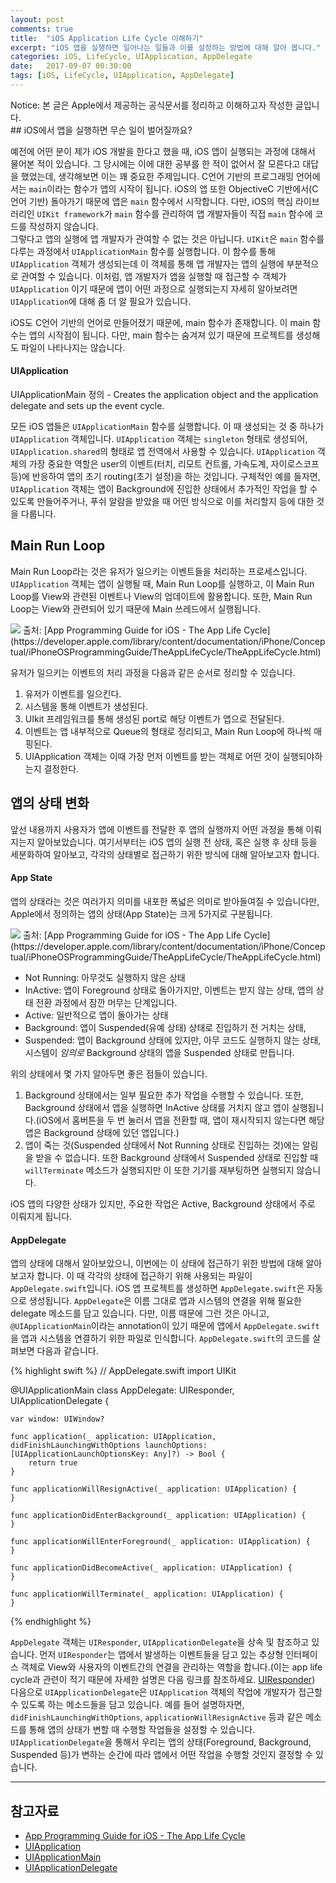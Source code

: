```yaml
---
layout: post
comments: true
title:  "iOS Application Life Cycle 이해하기"
excerpt: "iOS 앱을 실행하면 일어나는 일들과 이를 설정하는 방법에 대해 알아 봅니다."
categories: iOS, LifeCycle, UIApplication, AppDelegate
date:   2017-09-07 00:30:00
tags: [iOS, LifeCycle, UIApplication, AppDelegate]
---
```



<div class="message">
  Notice: 본 글은 Apple에서 제공하는 공식문서를 정리하고 이해하고자 작성한 글입니다.
</div>
## iOS에서 앱을 실행하면 무슨 일이 벌어질까요?

예전에 어떤 분이 제가 iOS 개발을 한다고 했을 때, iOS 앱이 실행되는 과정에 대해서 물어본 적이 있습니다. 그 당시에는 이에 대한 공부를 한 적이 없어서 잘 모른다고 대답을 했었는데, 생각해보면 이는 꽤 중요한 주제입니다.
C언어 기반의 프로그래밍 언어에서는 `main`이라는 함수가 앱의 시작이 됩니다. iOS의 앱 또한 ObjectiveC 기반에서(C언어 기반) 돌아가기 때문에 앱은 `main` 함수에서 시작합니다. 다만, iOS의 핵심 라이브러리인 `UIKit framework`가 `main` 함수를 관리하여 앱 개발자들이 직접 `main` 함수에 코드를 작성하지 않습니다.  
그렇다고 앱의 실행에 앱 개발자가 관여할 수 없는 것은 아닙니다.  `UIKit`은  `main` 함수를 다루는 과정에서 `UIApplicationMain` 함수를 실행합니다. 이 함수를 통해 `UIApplication` 객체가 생성되는데 이 객체를 통해 앱 개발자는 앱의 실행에 부분적으로 관여할 수 있습니다. 이처럼, 앱 개발자가 앱을 실행할 때 접근할 수 객체가  `UIApplication` 이기 때문에 앱이 어떤 과정으로 실행되는지 자세히 알아보려면 `UIApplication`에 대해 좀 더 알 필요가 있습니다.

<div class="message">
  iOS도 C언어 기반의 언어로 만들어졌기 때문에, main 함수가 존재합니다. 이 main 함수는 앱의 시작점이 됩니다. 다만, main 함수는 숨겨져 있기 때문에 프로젝트를 생성해도 파일이 나타나지는 않습니다.
</div>

#### UIApplication

<div class="message">
UIApplicationMain 정의 - Creates the application object and the application delegate and sets up the event cycle.
</div>

모든 iOS 앱들은 `UIApplicationMain` 함수를 실행합니다. 이 때 생성되는 것 중 하나가 `UIApplication`  객체입니다.  `UIApplication`  객체는 `singleton` 형태로 생성되어, `UIApplication.shared`의 형태로 앱 전역에서 사용할 수 있습니다.
`UIApplication` 객체의 가장 중요한 역할은 user의 이벤트(터치, 리모트 컨트롤, 가속도계, 자이로스코프 등)에 반응하여 앱의 초기 routing(초기 설정)을 하는 것입니다. 구체적인 예를 들자면, `UIApplication` 객체는 앱이 Background에 진입한 상태에서 추가적인 작업을 할 수 있도록 만들어주거나, 푸쉬 알람을 받았을 때 어떤 방식으로 이를 처리할지 등에 대한 것을 다룹니다.

## Main Run Loop
Main Run Loop라는 것은 유저가 일으키는 이벤트들을 처리하는 프로세스입니다. `UIApplication` 객체는 앱이 실행될 때, Main Run Loop를 실행하고, 이 Main Run Loop를 View와 관련된 이벤트나 View의 업데이트에 활용합니다. 또한, Main Run Loop는 View와 관련되어 있기 때문에 Main 쓰레드에서 실행됩니다.

<img src="https://dl.dropbox.com/s/i6ed655jlzrizs1/IMG_1006.PNG" style="max-width: 70%; margin: 0 auto;">
출처: [App Programming Guide for iOS - The App Life Cycle](https://developer.apple.com/library/content/documentation/iPhone/Conceptual/iPhoneOSProgrammingGuide/TheAppLifeCycle/TheAppLifeCycle.html)

유저가 일으키는 이벤트의 처리 과정을 다음과 같은 순서로 정리할 수 있습니다.

1. 유저가 이벤트를 일으킨다.
2. 시스템을 통해 이벤트가 생성된다.
3. UIkit 프레임워크를 통해 생성된 port로 해당 이벤트가 앱으로 전달된다.
4. 이벤트는 앱 내부적으로 Queue의 형태로 정리되고, Main Run Loop에 하나씩 매핑된다.
5. UIApplication 객체는 이때 가장 먼저 이벤트를 받는 객체로 어떤 것이 실행되야하는지 결정한다.

## 앱의 상태 변화
앞선 내용까지 사용자가 앱에 이벤트를 전달한 후 앱의 실행까지 어떤 과정을 통해 이뤄지는지 알아보았습니다. 여기서부터는 iOS 앱의 실행 전 상태, 혹은 실행 후 상태 등을 세분화하여 알아보고, 각각의 상태별로 접근하기 위한 방식에 대해 알아보고자 합니다.

#### App State
앱의 상태라는 것은 여러가지 의미를 내포한 폭넓은 의미로 받아들여질 수 있습니다만, Apple에서 정의하는 앱의 상태(App State)는 크게 5가지로 구분됩니다.

<img src="https://dl.dropbox.com/s/wpmf59gfnaiuafr/IMG_1008.PNG" style="max-width: 70%; margin: 0 auto;">
출처: [App Programming Guide for iOS - The App Life Cycle](https://developer.apple.com/library/content/documentation/iPhone/Conceptual/iPhoneOSProgrammingGuide/TheAppLifeCycle/TheAppLifeCycle.html)

* Not Running: 아무것도 실행하지 않은 상태
* InActive: 앱이 Foreground 상태로 돌아가지만, 이벤트는 받지 않는 상태, 앱의 상태 전환 과정에서 잠깐 머무는 단계입니다.
* Active: 일반적으로 앱이 돌아가는 상태
* Background: 앱이 Suspended(유예 상태) 상태로 진입하기 전 거치는 상태,
* Suspended: 앱이 Background 상태에 있지만, 아무 코드도 실행하지 않는 상태, 시스템이 *임의로* Background 상태의 앱을 Suspended 상태로 만듭니다.

위의 상태에서 몇 가지 알아두면 좋은 점들이 있습니다.
1. Background 상태에서는 일부 필요한 추가 작업을 수행할 수 있습니다. 또한, Background 상태에서 앱을 실행하면 InActive 상태를 거치지 않고 앱이 실행됩니다.(iOS에서 홈버튼을 두 번 눌러서 앱을 전환할 때, 앱이 재시작되지 않는다면 해당 앱은  Background 상태에 있던 앱입니다.)
2. 앱이 죽는 것(Suspended 상태에서 Not Running 상태로 진입하는 것)에는 알림을 받을 수 없습니다. 또한 Background 상태에서 Suspended 상태로 진입할 때 `willTerminate` 메소드가 실행되지만 이 또한 기기를 재부팅하면 실행되지 않습니다.

<div class="message">
iOS 앱의 다양한 상태가 있지만, 주요한 작업은 Active, Background 상태에서 주로 이뤄지게 됩니다.
</div>


#### AppDelegate

앱의 상태에 대해서 알아보았으니, 이번에는 이 상태에 접근하기 위한 방법에 대해 알아보고자 합니다.  이 때 각각의 상태에 접근하기 위해 사용되는 파일이 `AppDelegate.swift`입니다. iOS 앱 프로젝트를 생성하면 `AppDelegate.swift`은 자동으로 생성됩니다.  `AppDelegate`은 이름 그대로 앱과 시스템의 연결을 위해 필요한 delegate 메소드를 담고 있습니다. 다만, 이름 때문에 그런 것은 아니고, `@UIApplicationMain`이라는 annotation이 있기 때문에 앱에서 `AppDelegate.swift`을 앱과 시스템을 연결하기 위한 파일로 인식합니다.  `AppDelegate.swift`의 코드를 살펴보면 다음과 같습니다.

{% highlight swift %}
// AppDelegate.swift
import UIKit

@UIApplicationMain
class AppDelegate: UIResponder, UIApplicationDelegate {

    var window: UIWindow?

    func application(_ application: UIApplication, didFinishLaunchingWithOptions launchOptions: [UIApplicationLaunchOptionsKey: Any]?) -> Bool {
        return true
    }

    func applicationWillResignActive(_ application: UIApplication) {
    }

    func applicationDidEnterBackground(_ application: UIApplication) {
    }

    func applicationWillEnterForeground(_ application: UIApplication) {
    }

    func applicationDidBecomeActive(_ application: UIApplication) {
    }

    func applicationWillTerminate(_ application: UIApplication) {
    }
{% endhighlight %}

`AppDelegate` 객체는 `UIResponder`, `UIApplicationDelegate`을 상속 및 참조하고 있습니다. 먼저 `UIResponder`는
앱에서 발생하는 이벤트들을 담고 있는 추상형 인터페이스 객체로 View와 사용자의 이벤트간의 연결을 관리하는 역할을 합니다.(이는 app life cycle과 관련이 적기 때문에 자세한 설명은 다음 링크를 참조하세요. [UIResponder](https://developer.apple.com/documentation/uikit/uiresponder)) 다음으로 `UIApplicationDelegate`은 `UIApplication` 객체의 작업에 개발자가 접근할 수 있도록 하는 메소드들을 담고 있습니다. 예를 들어 설명하자면, `didFinishLaunchingWithOptions`, `applicationWillResignActive` 등과 같은 메소드를 통해 앱의 상태가 변할 때 수행할 작업들을 설정할 수 있습니다. `UIApplicationDelegate`을 통해서 우리는 앱의 상태(Foreground, Background, Suspended 등)가 변하는 순간에 따라 앱에서 어떤 작업을 수행할 것인지 결정할 수 있습니다.


-----

## 참고자료
* [App Programming Guide for iOS - The App Life Cycle](https://developer.apple.com/library/content/documentation/iPhone/Conceptual/iPhoneOSProgrammingGuide/TheAppLifeCycle/TheAppLifeCycle.html)
* [UIApplication](https://developer.apple.com/documentation/uikit/uiapplication)
* [UIApplicationMain](https://developer.apple.com/documentation/uikit/1622933-uiapplicationmain?language=objc)
* [UIApplicationDelegate](https://developer.apple.com/documentation/uikit/uiapplicationdelegate)
